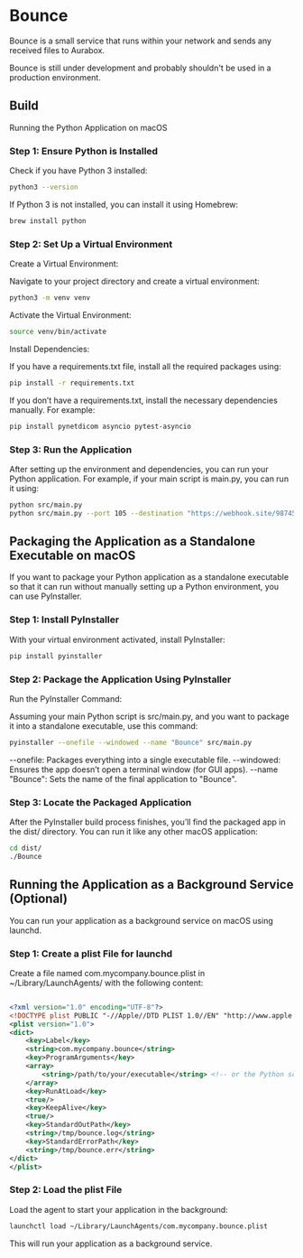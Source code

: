 # Bounce

Bounce is a small service that runs within your network and sends any received files to Aurabox.

Bounce is still under development and probably shouldn't be used in a production environment.

## Build

Running the Python Application on macOS

### Step 1: Ensure Python is Installed
Check if you have Python 3 installed:

```bash
python3 --version
```
If Python 3 is not installed, you can install it using Homebrew:

```bash
brew install python
```

### Step 2: Set Up a Virtual Environment
Create a Virtual Environment:

Navigate to your project directory and create a virtual environment:

```bash
python3 -m venv venv
```
Activate the Virtual Environment:

```bash
source venv/bin/activate
```

Install Dependencies:

If you have a requirements.txt file, install all the required packages using:

```bash
pip install -r requirements.txt
```

If you don’t have a requirements.txt, install the necessary dependencies manually. For example:

```bash
pip install pynetdicom asyncio pytest-asyncio
```

### Step 3: Run the Application
After setting up the environment and dependencies, you can run your Python application. For example, if your main script is main.py, you can run it using:

```bash
python src/main.py
python src/main.py --port 105 --destination "https://webhook.site/98745971-f3a3-4c4b-91ce-402bb6eff845" --api_key "my_secure_api_key" --storage "/custom/dicom_storage" --delete-after-send

```

## Packaging the Application as a Standalone Executable on macOS

If you want to package your Python application as a standalone executable so that it can run without manually setting up a Python environment, you can use PyInstaller.

### Step 1: Install PyInstaller

With your virtual environment activated, install PyInstaller:

```bash
pip install pyinstaller
```

### Step 2: Package the Application Using PyInstaller

Run the PyInstaller Command:

Assuming your main Python script is src/main.py, and you want to package it into a standalone executable, use this command:

```bash
pyinstaller --onefile --windowed --name "Bounce" src/main.py
```

--onefile: Packages everything into a single executable file.
--windowed: Ensures the app doesn’t open a terminal window (for GUI apps).
--name "Bounce": Sets the name of the final application to "Bounce".

### Step 3: Locate the Packaged Application

After the PyInstaller build process finishes, you’ll find the packaged app in the dist/ directory. You can run it like any other macOS application:

```bash
cd dist/
./Bounce
```

## Running the Application as a Background Service (Optional)

You can run your application as a background service on macOS using launchd.

### Step 1: Create a plist File for launchd
Create a file named com.mycompany.bounce.plist in ~/Library/LaunchAgents/ with the following content:

```xml

<?xml version="1.0" encoding="UTF-8"?>
<!DOCTYPE plist PUBLIC "-//Apple//DTD PLIST 1.0//EN" "http://www.apple.com/DTDs/PropertyList-1.0.dtd">
<plist version="1.0">
<dict>
    <key>Label</key>
    <string>com.mycompany.bounce</string>
    <key>ProgramArguments</key>
    <array>
        <string>/path/to/your/executable</string> <!-- or the Python script -->
    </array>
    <key>RunAtLoad</key>
    <true/>
    <key>KeepAlive</key>
    <true/>
    <key>StandardOutPath</key>
    <string>/tmp/bounce.log</string>
    <key>StandardErrorPath</key>
    <string>/tmp/bounce.err</string>
</dict>
</plist>
```

### Step 2: Load the plist File

Load the agent to start your application in the background:

```bash
launchctl load ~/Library/LaunchAgents/com.mycompany.bounce.plist
```

This will run your application as a background service.
